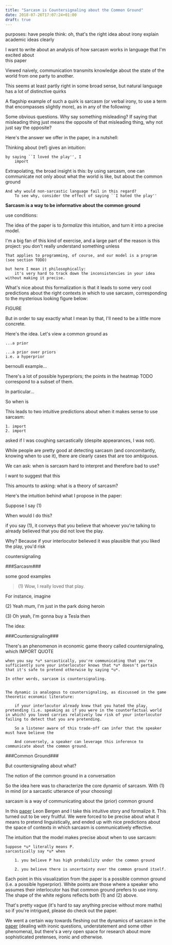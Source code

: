 ```yaml
---
title: "Sarcasm is Countersignaling about the Common Ground"
date: 2018-07-26T17:07:24+01:00
draft: true
---
```


purposes:
	have people think: oh, that's the right idea about irony
	explain academic ideas clearly

I want to write about an analysis of how sarcasm works in language that I'm excited about  
	this paper

Viewed naively, communication transmits knowledge about the state of the world from one party to another.

This seems at least partly right in some broad sense, but natural language has a lot of distinctive quirks

A flagship example of such a quirk is sarcasm (or verbal irony, to use a term that encompasses slightly more), as in any of the following:


Some obvious questions. Why say something misleading? If saying that misleading thing just means the opposite of that misleading thing, why not just say the opposite?

Here's the answer we offer in the paper, in a nutshell:

Thinking about (ref) gives an intuition:

	by saying ``I loved the play'', I
		import

Extrapolating, the broad insight is this:
	by using sarcasm, one can communicate not only about what the world is like, but about the common ground

	And why would non-sarcastic language fail in this regard?
		To see why, consider the effect of saying ``I hated the play''

**Sarcasm is a way to be informative about the common ground**

use conditions:




The idea of the paper is to *formalize* this intuition, and turn it into a precise model.

I'm a big fan of this kind of exercise, and a large part of the reason is this project:
	you don't really understand something unless

	That applies to programming, of course, and our model is a program (see section TODO)

	but here I mean it philosophically:
		it's very hard to track down the inconsistencies in your idea without making it precise.

What's nice about this formalization is that it leads to some very cool predictions about the right contexts in which to use sarcasm, corresponding to the mysterious looking figure below:

FIGURE

But in order to say exactly what I mean by that, I'll need to be a little more concrete.

Here's the idea. Let's view a common ground as

	...a prior

	...a prior over priors
	i.e. a hyperprior

bernoulli example...

There's a lot of possible hyperpriors; the points in the heatmap TODO correspond to a subset of them.

In particular...

So when is

This leads to two intuitive predictions about when it makes sense to use sarcasm:

	1. import
	2. import





<!-- (**This is a description of [this project](/docs/irony.pdf)**) -->

asked if I was coughing sarcastically (despite appearances, I was not).

While people are pretty good at detecting sarcasm (and concomitantly, knowing when to use it), there are clearly cases that are too ambiguous.

We can ask: when is sarcasm hard to interpret and therefore bad to use?

I want to suggest that this

This amounts to asking: what is a theory of sarcasm?

Here's the intuition behind what I propose in the paper:

Suppose I say
	(1)

When would I do this?

if you say (1), it conveys that you believe that whoever you're talking to already believed that you did not love the play.

Why? Because if your interlocutor believed it was plausible that you liked the play, you'd risk

countersignaling


###Sarcasm###

some good examples

> (1) Wow, I really loved that play.

For instance, imagine

(2) Yeah mum, I'm just in the park doing heroin

(3) Oh yeah, I'm gonna buy a Tesla then

The idea:

###Countersignaling###

There's an phenomenon in economic game theory called countersignaling, which
	IMPORT QUOTE

	when you say *u* sarcastically, you're communicating that you're sufficiently sure your interlocutor knows that *u* doesn't pertain that it's safe to pretend otherwise by saying *u*.

	In other words, sarcasm is countersignaling.


	The dynamic is analogous to countersignaling, as discussed in the game theoretic economic literature:

		if your interlocutor already knew that you hated the play, pretending (i.e. speaking as if you were in the counterfactual world in which) you loved carries relatively low risk of your interlocutor failing to detect that you are pretending.

		So a listener aware of this trade-off can infer that the speaker must have believe the

		And conversely, a speaker can leverage this inference to communicate about the common ground.

###Common Ground###

But countersignaling about what?

The notion of the common ground in a conversation









So the idea here was to characterize the core dynamic of sarcasm. With (1) in mind (or a sarcastic utterance of your choosing)




sarcasm is a way of communicating about the (prior) common ground

In this [paper](/docs/irony.pdf) Leon Bergen and I take this intuitive story and formalize it. This turned out to be very fruitful. We were forced to be precise about what it means to pretend linguistically, and ended up with nice predictions about the space of contexts in which sarcasm is communicatively effective.

The intuition that the model makes precise about when to use sarcasm:


	Suppose *u* literally means P.
	sarcastically say *u* when

		1. you believe P has high probability under the common ground

		2. you believe there is uncertainty over the common ground itself.

Each point in this visualization from the paper is a possible common ground (i.e. a possible hyperprior). White points are those where a speaker who assumes their interlocutor has that common ground prefers to use irony. The shape of the white regions reflects both (1) and (2) above.

That's pretty vague (it's hard to say anything precise without more maths) so if you're intrigued, please do check out the paper.

We went a certain way towards fleshing out the dynamics of sarcasm in the [paper](/docs/irony.pdf) (dealing with ironic questions, understatement and some other phenomena), but there's a very open space for research about more sophisticated pretenses, ironic and otherwise.
